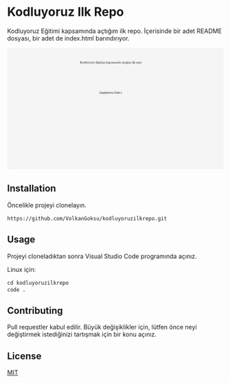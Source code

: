 # Kodluyoruz Ilk Repo
Kodluyoruz Eğitimi kapsamında açtığım ilk repo. İçerisinde bir adet README dosyası, bir adet de index.html barındırıyor.

<img src="./img/image.png.png"/>

## Installation

Öncelikle projeyi clonelayın.
```git clone
https://github.com/VolkanGoksu/kodluyoruzilkrepo.git
```

## Usage

Projeyi cloneladıktan sonra Visual Studio Code programında açınız.

Linux için:


```
cd kodluyoruzilkrepo
code .
```

## Contributing

Pull requestler kabul edilir. Büyük değişiklikler için, lütfen önce neyi değiştirmek istediğinizi tartışmak için bir konu açınız.

## License
[MIT](https://choosealicense.com/licenses/mit/)